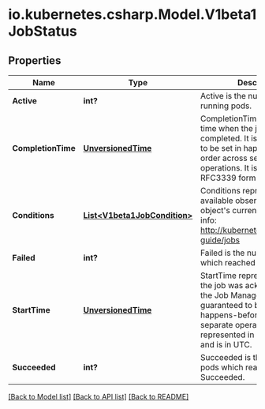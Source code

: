 # io.kubernetes.csharp.Model.V1beta1JobStatus
## Properties

Name | Type | Description | Notes
------------ | ------------- | ------------- | -------------
**Active** | **int?** | Active is the number of actively running pods. | [optional] 
**CompletionTime** | [**UnversionedTime**](UnversionedTime.md) | CompletionTime represents time when the job was completed. It is not guaranteed to be set in happens-before order across separate operations. It is represented in RFC3339 form and is in UTC. | [optional] 
**Conditions** | [**List&lt;V1beta1JobCondition&gt;**](V1beta1JobCondition.md) | Conditions represent the latest available observations of an object&#39;s current state. More info: http://kubernetes.io/docs/user-guide/jobs | [optional] 
**Failed** | **int?** | Failed is the number of pods which reached Phase Failed. | [optional] 
**StartTime** | [**UnversionedTime**](UnversionedTime.md) | StartTime represents time when the job was acknowledged by the Job Manager. It is not guaranteed to be set in happens-before order across separate operations. It is represented in RFC3339 form and is in UTC. | [optional] 
**Succeeded** | **int?** | Succeeded is the number of pods which reached Phase Succeeded. | [optional] 

[[Back to Model list]](../README.md#documentation-for-models) [[Back to API list]](../README.md#documentation-for-api-endpoints) [[Back to README]](../README.md)

